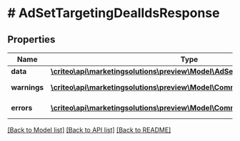 # # AdSetTargetingDealIdsResponse

## Properties

Name | Type | Description | Notes
------------ | ------------- | ------------- | -------------
**data** | [**\criteo\api\marketingsolutions\preview\Model\AdSetTargetingDealIdsResource**](AdSetTargetingDealIdsResource.md) |  | [optional]
**warnings** | [**\criteo\api\marketingsolutions\preview\Model\CommonProblem[]**](CommonProblem.md) |  | [optional] [readonly]
**errors** | [**\criteo\api\marketingsolutions\preview\Model\CommonProblem[]**](CommonProblem.md) |  | [optional] [readonly]

[[Back to Model list]](../../README.md#models) [[Back to API list]](../../README.md#endpoints) [[Back to README]](../../README.md)
